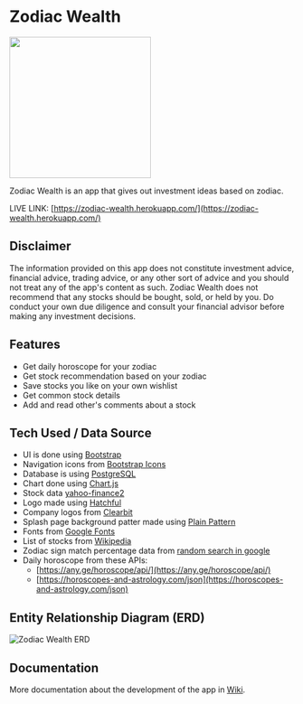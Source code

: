 # Zodiac Wealth
<img src="https://user-images.githubusercontent.com/17814490/164056399-82eed53b-6f78-4e5d-8fc8-dda3b2080295.png" width=250 />

Zodiac Wealth is an app that gives out investment ideas based on zodiac.

LIVE LINK: [https://zodiac-wealth.herokuapp.com/](https://zodiac-wealth.herokuapp.com/)

## Disclaimer
The information provided on this app does not constitute investment advice, financial advice, trading advice, or any other sort of advice and you should not treat any of the app's content as such. Zodiac Wealth does not recommend that any stocks should be bought, sold, or held by you. Do conduct your own due diligence and consult your financial advisor before making any investment decisions.

## Features
- Get daily horoscope for your zodiac
- Get stock recommendation based on your zodiac
- Save stocks you like on your own wishlist
- Get common stock details
- Add and read other's comments about a stock

## Tech Used / Data Source
- UI is done using [Bootstrap](https://getbootstrap.com/)
- Navigation icons from [Bootstrap Icons](https://icons.getbootstrap.com/)
- Database is using [PostgreSQL](https://www.postgresql.org/)
- Chart done using [Chart.js](https://www.chartjs.org/)
- Stock data [yahoo-finance2](https://www.npmjs.com/package/yahoo-finance2)
- Logo made using [Hatchful](https://hatchful.shopify.com/)
- Company logos from [Clearbit](https://logo.clearbit.com)
- Splash page background patter made using [Plain Pattern](http://www.kennethcachia.com/plain-pattern/)
- Fonts from [Google Fonts](https://fonts.google.com/share?selection.family=Assistant) 
- List of stocks from [Wikipedia](https://en.wikipedia.org/wiki/List_of_S%26P_500_companies) 
- Zodiac sign match percentage data from [random search in google](http://lifescienceglobal.com/social/29-dating-23/zodiac-signs-dates-love-compatibility.php)
- Daily horoscope from these APIs:
  - [https://any.ge/horoscope/api/](https://any.ge/horoscope/api/)
  - [https://horoscopes-and-astrology.com/json](https://horoscopes-and-astrology.com/json)

## Entity Relationship Diagram (ERD)
![Zodiac Wealth ERD](https://user-images.githubusercontent.com/17814490/164978387-833dab0d-d118-419b-b90f-6d1fab9ceb52.png)

## Documentation
More documentation about the development of the app in [Wiki](https://github.com/hertantoirawan/zodiac-wealth/wiki).

